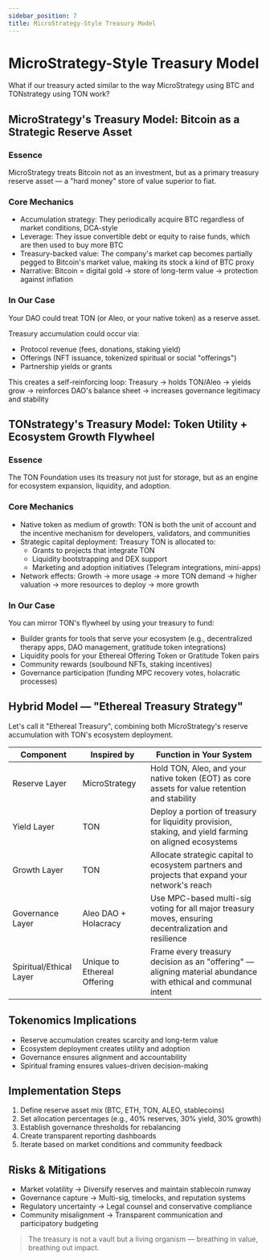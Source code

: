 ```yaml
---
sidebar_position: 7
title: MicroStrategy-Style Treasury Model
---
```


# MicroStrategy-Style Treasury Model

What if our treasury acted similar to the way MicroStrategy using BTC and TONstrategy using TON work?

## MicroStrategy's Treasury Model: Bitcoin as a Strategic Reserve Asset

### Essence

MicroStrategy treats Bitcoin not as an investment, but as a primary treasury reserve asset — a "hard money" store of value superior to fiat.

### Core Mechanics

- Accumulation strategy: They periodically acquire BTC regardless of market conditions, DCA-style
- Leverage: They issue convertible debt or equity to raise funds, which are then used to buy more BTC
- Treasury-backed value: The company's market cap becomes partially pegged to Bitcoin's market value, making its stock a kind of BTC proxy
- Narrative: Bitcoin = digital gold → store of long-term value → protection against inflation

### In Our Case

Your DAO could treat TON (or Aleo, or your native token) as a reserve asset.

Treasury accumulation could occur via:
- Protocol revenue (fees, donations, staking yield)
- Offerings (NFT issuance, tokenized spiritual or social "offerings")
- Partnership yields or grants

This creates a self-reinforcing loop:
Treasury → holds TON/Aleo → yields grow → reinforces DAO's balance sheet → increases governance legitimacy and stability

## TONstrategy's Treasury Model: Token Utility + Ecosystem Growth Flywheel

### Essence

The TON Foundation uses its treasury not just for storage, but as an engine for ecosystem expansion, liquidity, and adoption.

### Core Mechanics

- Native token as medium of growth: TON is both the unit of account and the incentive mechanism for developers, validators, and communities
- Strategic capital deployment: Treasury TON is allocated to:
  - Grants to projects that integrate TON
  - Liquidity bootstrapping and DEX support
  - Marketing and adoption initiatives (Telegram integrations, mini-apps)
- Network effects: Growth → more usage → more TON demand → higher valuation → more resources to deploy → more growth

### In Our Case

You can mirror TON's flywheel by using your treasury to fund:
- Builder grants for tools that serve your ecosystem (e.g., decentralized therapy apps, DAO management, gratitude token integrations)
- Liquidity pools for your Ethereal Offering Token or Gratitude Token pairs
- Community rewards (soulbound NFTs, staking incentives)
- Governance participation (funding MPC recovery votes, holacratic processes)

## Hybrid Model — "Ethereal Treasury Strategy"

Let's call it "Ethereal Treasury", combining both MicroStrategy's reserve accumulation with TON's ecosystem deployment.

| Component | Inspired by | Function in Your System |
|-----------|-------------|-------------------------|
| Reserve Layer | MicroStrategy | Hold TON, Aleo, and your native token (EOT) as core assets for value retention and stability |
| Yield Layer | TON | Deploy a portion of treasury for liquidity provision, staking, and yield farming on aligned ecosystems |
| Growth Layer | TON | Allocate strategic capital to ecosystem partners and projects that expand your network's reach |
| Governance Layer | Aleo DAO + Holacracy | Use MPC-based multi-sig voting for all major treasury moves, ensuring decentralization and resilience |
| Spiritual/Ethical Layer | Unique to Ethereal Offering | Frame every treasury decision as an "offering" — aligning material abundance with ethical and communal intent |

## Tokenomics Implications

- Reserve accumulation creates scarcity and long-term value
- Ecosystem deployment creates utility and adoption
- Governance ensures alignment and accountability
- Spiritual framing ensures values-driven decision-making

## Implementation Steps

1. Define reserve asset mix (BTC, ETH, TON, ALEO, stablecoins)
2. Set allocation percentages (e.g., 40% reserves, 30% yield, 30% growth)
3. Establish governance thresholds for rebalancing
4. Create transparent reporting dashboards
5. Iterate based on market conditions and community feedback

## Risks & Mitigations

- Market volatility → Diversify reserves and maintain stablecoin runway
- Governance capture → Multi-sig, timelocks, and reputation systems
- Regulatory uncertainty → Legal counsel and conservative compliance
- Community misalignment → Transparent communication and participatory budgeting

> The treasury is not a vault but a living organism — breathing in value, breathing out impact.


